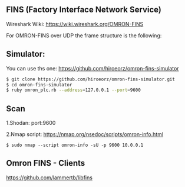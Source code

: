 ## FINS (Factory Interface Network Service)

Wireshark Wiki: https://wiki.wireshark.org/OMRON-FINS

For OMRON-FINS over UDP the frame structure is the following:


## Simulator:

You can use ths one: https://github.com/hiroeorz/omron-fins-simulator

```bash
$ git clone https://github.com/hiroeorz/omron-fins-simulator.git
$ cd omron-fins-simulator
$ ruby omron_plc.rb --address=127.0.0.1 --port=9600
```


## Scan

1.Shodan: port:9600

2.Nmap script: https://nmap.org/nsedoc/scripts/omron-info.html

```
$ sudo nmap --script omron-info -sU -p 9600 10.0.0.1
```

## Omron FINS - Clients

https://github.com/lammertb/libfins